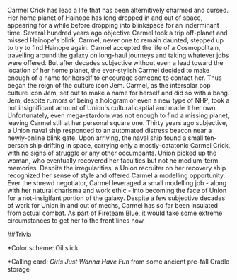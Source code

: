 Carmel Crick has lead a life that has been alternitively charmed and cursed. Her home planet of Hainope has long dropped in and out of space, appearing for a while before dropping into blinkspace for an inderminant time. Several hundred years ago objective Carmel took a trip off-planet and missed Hainope's blink. Carmel, never one to remain daunted, stepped up to try to find Hainope again.
Carmel accepted the life of a Cosmopolitain, travelling around the galaxy on long-haul journeys and taking whatever jobs were offered. But after decades subjective without even a lead toward the location of her home planet, the ever-stylish Carmel decided to make enough of a name for herself to encourage someone to contact her. Thus began the reign of the culture icon Jem.
Carmel, as the intersolar pop culture icon Jem, set out to make a name for herself and did so with a bang. Jem, despite rumors of being a hologram or even a new type of NHP, took a not insignificant amount of Union's cultural captial and made it her own. Unfortunately, even mega-stardom was not enough to find a missing planet, leaving Carmel still at her personal square one.
Thirty years ago subjective, a Union naval ship responded to an automated distress beacon near a newly-online blink gate. Upon arriving, the naval ship found a small ten-person ship drifting in space, carrying only a mostly-catatonic Carmel Crick, with no signs of struggle or any other occumpants. Union picked up the woman, who eventually recovered her faculties but not he medium-term memories. Despite the irregularities, a Union recruiter on her recovery ship recognized her sense of style and offered Carmel a modelling opportunity. Ever the shrewd negotiator, Carmel leveraged a small modelling job - along with her natural charisma and work ethic - into becoming the face of Union for a not-insigifant portion of the galaxy.
Despite a few subjective decades of work for Union in and out of mechs, Carmel has so far been insulated from actual combat. As part of Fireteam Blue, it would take some extreme circumstances to get her to the front lines now.

##Trivia

*Color scheme: Oil slick

*Calling card: *Girls Just Wanna Have Fun* from some ancient pre-fall Cradle storage
